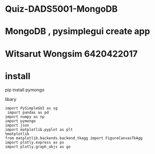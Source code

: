 # Quiz-DADS5001-MongoDB
# MongoDB , pysimplegui create app
# Witsarut Wongsim 6420422017

# install 
pip install pymongo


libary
```
import PySimpleGUI as sg
 import pandas as pd
import numpy as np
import pymongo
import json
import matplotlib.pyplot as plt
%matplotlib
from matplotlib.backends.backend_tkagg import FigureCanvasTkAgg
import plotly.express as px
import plotly.graph_objs as go
```
